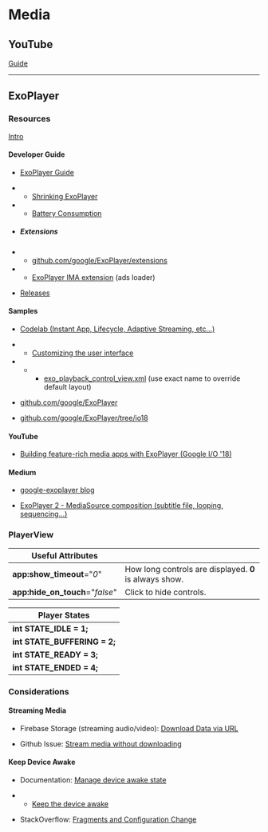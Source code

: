 # Media

## YouTube
[Guide](https://docs.google.com/document/d/1SP3mo4c4aFclQSJG4ECrCIqbrytPNm_f2LgtULTY25Y/edit)

---

## ExoPlayer

### Resources
[Intro](https://developer.android.com/guide/topics/media/exoplayer)

#### Developer Guide

- [ExoPlayer Guide](https://google.github.io/ExoPlayer/guide.html)

- - [Shrinking ExoPlayer](https://google.github.io/ExoPlayer/shrinking.html)

- - [Battery Consumption](https://google.github.io/ExoPlayer/battery-consumption.html)

- ##### Extensions

- -  [github.com/google/ExoPlayer/extensions](https://github.com/google/ExoPlayer/tree/release-v2/extensions/)

- -  [ExoPlayer IMA extension](https://github.com/google/ExoPlayer/tree/release-v2/extensions/ima) (ads loader)

- [Releases](https://github.com/google/ExoPlayer/releases)

#### Samples

- [Codelab (Instant App, Lifecycle, Adaptive Streaming, etc...)](https://codelabs.developers.google.com/codelabs/exoplayer-intro/#0)
- - [Customizing the user interface](https://codelabs.developers.google.com/codelabs/exoplayer-intro/#6)
- - - [exo_playback_control_view.xml](https://raw.githubusercontent.com/google/ExoPlayer/release-v2/library/ui/src/main/res/layout/exo_playback_control_view.xml) (use exact name to override default layout)

- [github.com/google/ExoPlayer](https://github.com/google/ExoPlayer)

- [github.com/google/ExoPlayer/tree/io18](https://github.com/google/ExoPlayer/tree/io18)

#### YouTube

- [Building feature-rich media apps with ExoPlayer (Google I/O '18)](https://www.youtube.com/watch?v=svdq1BWl4r8)

#### Medium

- [google-exoplayer blog](https://medium.com/google-exoplayer)

- [ExoPlayer 2 - MediaSource composition (subtitle file, looping, sequencing...)](https://medium.com/google-exoplayer/exoplayer-2-x-mediasource-composition-6c285fcbca1f)

### PlayerView

| Useful Attributes||
| ----------------- | --- |
| **app:show_timeout**="_0_" | How long controls are displayed. **0** is always show. |
| **app:hide_on_touch**="_false_" | Click to hide controls.

| Player States |
| ------------- |
| **int STATE_IDLE = 1;** 
| **int STATE_BUFFERING = 2;**
| **int STATE_READY = 3;**
| **int STATE_ENDED = 4;**


### Considerations

#### Streaming Media
- Firebase Storage (streaming audio/video): [Download Data via URL](https://firebase.google.com/docs/storage/android/download-files#download_data_via_url)

- Github Issue: [Stream media without downloading](https://github.com/google/ExoPlayer/issues/5028)

#### Keep Device Awake

- Documentation: [Manage device awake state](https://developer.android.com/training/scheduling/)

- - [Keep the device awake](https://developer.android.com/training/scheduling/wakelock)

- StackOverflow: [Fragments and Configuration Change](https://stackoverflow.com/a/53908821/2253682)
